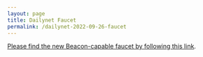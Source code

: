 ```yaml
---
layout: page
title: Dailynet Faucet
permalink: /dailynet-2022-09-26-faucet
---
```


[Please find the new Beacon-capable faucet by following this link](https://faucet.dailynet-2022-09-26.teztnets.xyz).
